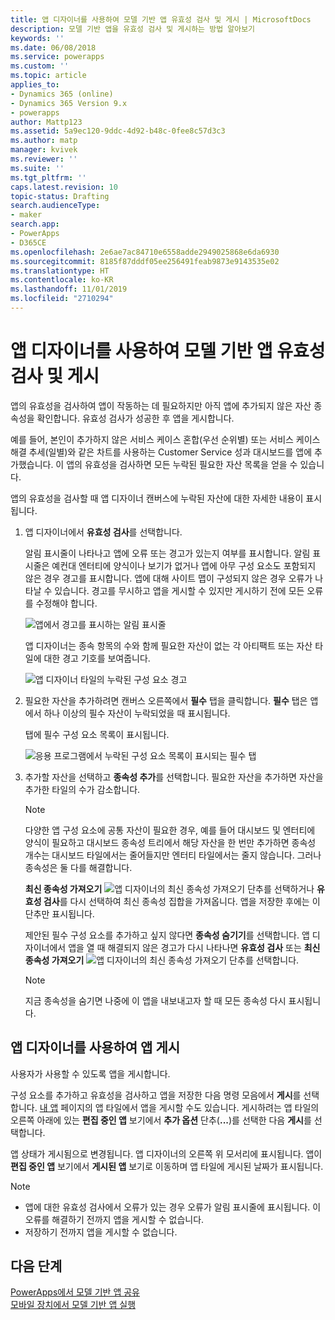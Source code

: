 ```yaml
---
title: 앱 디자이너를 사용하여 모델 기반 앱 유효성 검사 및 게시 | MicrosoftDocs
description: 모델 기반 앱을 유효성 검사 및 게시하는 방법 알아보기
keywords: ''
ms.date: 06/08/2018
ms.service: powerapps
ms.custom: ''
ms.topic: article
applies_to:
- Dynamics 365 (online)
- Dynamics 365 Version 9.x
- powerapps
author: Mattp123
ms.assetid: 5a9ec120-9ddc-4d92-b48c-0fee8c57d3c3
ms.author: matp
manager: kvivek
ms.reviewer: ''
ms.suite: ''
ms.tgt_pltfrm: ''
caps.latest.revision: 10
topic-status: Drafting
search.audienceType:
- maker
search.app:
- PowerApps
- D365CE
ms.openlocfilehash: 2e6ae7ac84710e6558adde2949025868e6da6930
ms.sourcegitcommit: 8185f87dddf05ee256491feab9873e9143535e02
ms.translationtype: HT
ms.contentlocale: ko-KR
ms.lasthandoff: 11/01/2019
ms.locfileid: "2710294"
---
```

# <a name="validate-and-publish-a-model-driven-app-using-the-app-designer"></a>앱 디자이너를 사용하여 모델 기반 앱 유효성 검사 및 게시

앱의 유효성을 검사하여 앱이 작동하는 데 필요하지만 아직 앱에 추가되지 않은 자산 종속성을 확인합니다. 유효성 검사가 성공한 후 앱을 게시합니다. 
  
예를 들어, 본인이 추가하지 않은 서비스 케이스 혼합(우선 순위별) 또는 서비스 케이스 해결 추세(일별)와 같은 차트를 사용하는 Customer Service 성과 대시보드를 앱에 추가했습니다. 이 앱의 유효성을 검사하면 모든 누락된 필요한 자산 목록을 얻을 수 있습니다.  
  
앱의 유효성을 검사할 때 앱 디자이너 캔버스에 누락된 자산에 대한 자세한 내용이 표시됩니다.  
  
1.  앱 디자이너에서 **유효성 검사**를 선택합니다.  
  
     알림 표시줄이 나타나고 앱에 오류 또는 경고가 있는지 여부를 표시합니다. 알림 표시줄은 예컨대 엔터티에 양식이나 보기가 없거나 앱에 아무 구성 요소도 포함되지 않은 경우 경고를 표시합니다. 앱에 대해 사이트 맵이 구성되지 않은 경우 오류가 나타날 수 있습니다. 경고를 무시하고 앱을 게시할 수 있지만 게시하기 전에 모든 오류를 수정해야 합니다.  
  
     ![앱에서 경고를 표시하는 알림 표시줄](media/app-designer-warning-notification.png "앱에서 경고를 표시하는 알림 표시줄")  
  
     앱 디자이너는 종속 항목의 수와 함께 필요한 자산이 없는 각 아티팩트 또는 자산 타일에 대한 경고 기호를 보여줍니다.  
  
     ![앱 디자이너 타일의 누락된 구성 요소 경고](media/warning--button-on-app-designer-tile.png "앱 디자이너 타일의 누락된 구성 요소 경고")  
  
2.  필요한 자산을 추가하려면 캔버스 오른쪽에서 **필수** 탭을 클릭합니다. **필수** 탭은 앱에서 하나 이상의 필수 자산이 누락되었을 때 표시됩니다.  
  
     탭에 필수 구성 요소 목록이 표시됩니다.  
  
     ![응용 프로그램에서 누락된 구성 요소 목록이 표시되는 필수 탭](media/app-designer-required-components-tab.png "응용 프로그램에서 누락된 구성 요소 목록이 표시되는 필수 탭")  
  
3.  추가할 자산을 선택하고 **종속성 추가**를 선택합니다. 필요한 자산을 추가하면 자산을 추가한 타일의 수가 감소합니다.  
  
    > [!NOTE]
    >  다양한 앱 구성 요소에 공통 자산이 필요한 경우, 예를 들어 대시보드 및 엔터티에 양식이 필요하고 대시보드 종속성 트리에서 해당 자산을 한 번만 추가하면 종속성 개수는 대시보드 타일에서는 줄어들지만 엔터티 타일에서는 줄지 않습니다. 그러나 종속성은 둘 다를 해결합니다.  
    >   
    >  **최신 종속성 가져오기** ![앱 디자이너의 최신 종속성 가져오기 단추](media/app-designer-get-latest-dependencies.png "앱 디자이너에서 최신 종속성 가져오기 단추")를 선택하거나 **유효성 검사**를 다시 선택하여 최신 종속성 집합을 가져옵니다. 앱을 저장한 후에는 이 단추만 표시됩니다.  
  
     제안된 필수 구성 요소를 추가하고 싶지 않다면 **종속성 숨기기**를 선택합니다. 앱 디자이너에서 앱을 열 때 해결되지 않은 경고가 다시 나타나면 **유효성 검사** 또는 **최신 종속성 가져오기** ![앱 디자이너의 최신 종속성 가져오기 단추](media/app-designer-get-latest-dependencies.png "앱 디자이너에서 최신 종속성 가져오기 단추")를 선택합니다.  
  
    > [!NOTE]
    >  지금 종속성을 숨기면 나중에 이 앱을 내보내고자 할 때 모든 종속성 다시 표시됩니다.  
  
## <a name="publish-an-app-using-the-app-designer"></a>앱 디자이너를 사용하여 앱 게시

사용자가 사용할 수 있도록 앱을 게시합니다.  
  
 구성 요소를 추가하고 유효성을 검사하고 앱을 저장한 다음 명령 모음에서 **게시**를 선택합니다. [내 앱](advanced-navigation.md#apps) 페이지의 앱 타일에서 앱을 게시할 수도 있습니다. 게시하려는 앱 타일의 오른쪽 아래에 있는 **편집 중인 앱** 보기에서 **추가 옵션** 단추(**...**)를 선택한 다음 **게시**를 선택합니다.  
  
 앱 상태가 게시됨으로 변경됩니다. 앱 디자이너의 오른쪽 위 모서리에 표시됩니다. 앱이 **편집 중인 앱** 보기에서 **게시된 앱** 보기로 이동하며 앱 타일에 게시된 날짜가 표시됩니다.  
  
> [!NOTE]
> - 앱에 대한 유효성 검사에서 오류가 있는 경우 오류가 알림 표시줄에 표시됩니다. 이 오류를 해결하기 전까지 앱을 게시할 수 없습니다.  
> - 저장하기 전까지 앱을 게시할 수 없습니다.  

## <a name="next-steps"></a>다음 단계  
[PowerApps에서 모델 기반 앱 공유](https://docs.microsoft.com/powerapps/maker/model-driven-apps/share-model-driven-app) <br/>
 [모바일 장치에서 모델 기반 앱 실행](https://docs.microsoft.com/powerapps/user/run-app-client-model-driven)   
 
